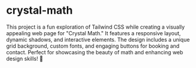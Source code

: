 # crystal-math
 This project is a fun exploration of Tailwind CSS while creating a visually appealing web page for "Crystal Math." It features a responsive layout, dynamic shadows, and interactive elements. The design includes a unique grid background, custom fonts, and engaging buttons for booking and contact. Perfect for showcasing the beauty of math and enhancing web design skills! 🚀
